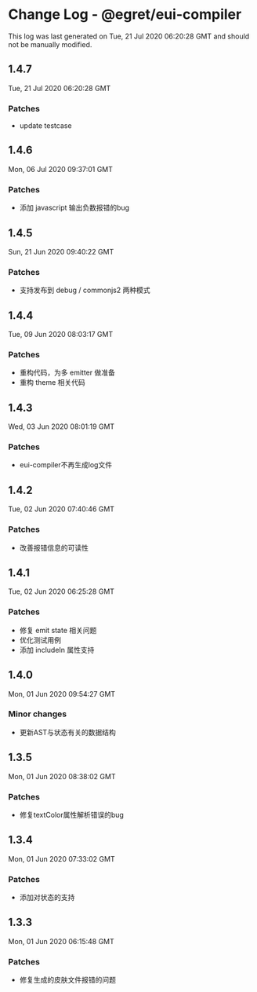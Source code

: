 # Change Log - @egret/eui-compiler

This log was last generated on Tue, 21 Jul 2020 06:20:28 GMT and should not be manually modified.

## 1.4.7
Tue, 21 Jul 2020 06:20:28 GMT

### Patches

- update testcase

## 1.4.6
Mon, 06 Jul 2020 09:37:01 GMT

### Patches

- 添加 javascript 输出负数报错的bug

## 1.4.5
Sun, 21 Jun 2020 09:40:22 GMT

### Patches

- 支持发布到 debug / commonjs2 两种模式

## 1.4.4
Tue, 09 Jun 2020 08:03:17 GMT

### Patches

- 重构代码，为多 emitter 做准备
- 重构 theme 相关代码

## 1.4.3
Wed, 03 Jun 2020 08:01:19 GMT

### Patches

- eui-compiler不再生成log文件

## 1.4.2
Tue, 02 Jun 2020 07:40:46 GMT

### Patches

- 改善报错信息的可读性

## 1.4.1
Tue, 02 Jun 2020 06:25:28 GMT

### Patches

- 修复 emit state 相关问题
- 优化测试用例
- 添加 includeIn 属性支持

## 1.4.0
Mon, 01 Jun 2020 09:54:27 GMT

### Minor changes

- 更新AST与状态有关的数据结构

## 1.3.5
Mon, 01 Jun 2020 08:38:02 GMT

### Patches

- 修复textColor属性解析错误的bug

## 1.3.4
Mon, 01 Jun 2020 07:33:02 GMT

### Patches

- 添加对状态的支持

## 1.3.3
Mon, 01 Jun 2020 06:15:48 GMT

### Patches

- 修复生成的皮肤文件报错的问题

